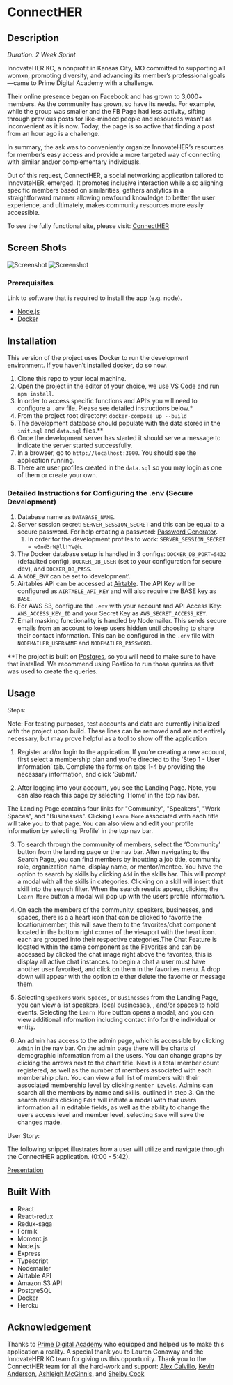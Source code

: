# ConnectHER

## Description

_Duration: 2 Week Sprint_

InnovateHER KC, a nonprofit in Kansas City, MO committed to supporting all womxn, promoting diversity, and advancing its member’s professional goals—came to Prime Digital Academy with a challenge.

Their online presence began on Facebook and has grown to 3,000+ members. As the community has grown, so have its needs. For example, while the group was smaller and the FB Page had less activity, sifting through previous posts for like-minded people and resources wasn’t as inconvenient as it is now. Today, the page is so active that finding a post from an hour ago is a challenge.

In summary, the ask was to conveniently organize InnovateHER’s resources for member’s easy access and provide a more targeted way of connecting with similar and/or complementary individuals.

Out of this request, ConnectHER, a social networking application tailored to InnovateHER, emerged. It promotes inclusive interaction while also aligning specific members based on similarities, gathers analytics in a straightforward manner allowing newfound knowledge to better the user experience, and ultimately, makes community resources more easily accessible.

To see the fully functional site, please visit: [ConnectHER](https://ancient-woodland-73195.herokuapp.com/)

## Screen Shots

![Screenshot](public/Screen2.png)
![Screenshot](public/Screen1.png)

### Prerequisites

Link to software that is required to install the app (e.g. node).

- [Node.js](https://nodejs.org/en/)
- [Docker](https://www.docker.com/)

## Installation

This version of the project uses Docker to run the development environment. If you haven’t installed [docker](https://www.docker.com/), do so now.

1. Clone this repo to your local machine.
2. Open the project in the editor of your choice, we use [VS Code](https://code.visualstudio.com/) and run `npm install`.
3. In order to access specific functions and API’s you will need to configure a `.env` file. Please see detailed instructions below.\*
4. From the project root directory: `docker-compose up --build`
5. The development database should populate with the data stored in the `init.sql` and `data.sql` files.\*\*
6. Once the development server has started it should serve a message to indicate the server started successfully.
7. In a browser, go to `http://localhost:3000`. You should see the application running.
8. There are user profiles created in the `data.sql` so you may login as one of them or create your own.

### Detailed Instructions for Configuring the .env (Secure Development)

1. Database name as `DATABASE_NAME`.
2. Server session secret: `SERVER_SESSION_SECRET` and this can be equal to a secure password. For help creating a password: [Password Generator](https://passwordsgenerator.net/).
   1. In order for the development profiles to work: `SERVER_SESSION_SECRET = w0nd3rW@ll!Ye@h`.
3. The Docker database setup is handled in 3 configs: `DOCKER_DB_PORT=5432` (defaulted config), `DOCKER_DB_USER` (set to your configuration for secure dev), and `DOCKER_DB_PASS`.
4. A `NODE_ENV` can be set to ‘development’.
5. Airtables API can be accessed at [Airtable](https://airtable.com/). The API Key will be configured as `AIRTABLE_API_KEY` and will also require the BASE key as `BASE`.
6. For AWS S3, configure the `.env` with your account and API Access Key: `AWS_ACCESS_KEY_ID` and your Secret Key as `AWS_SECRET_ACCESS_KEY`.
7. Email masking functionality is handled by Nodemailer. This sends secure emails from an account to keep users hidden until choosing to share their contact information. This can be configured in the `.env` file with `NODEMAILER_USERNAME` and `NODEMAILER_PASSWORD`.

\*\*The project is built on [Postgres](https://www.postgresql.org/download/), so you will need to make sure to have that installed. We recommend using Postico to run those queries as that was used to create the queries.

## Usage

Steps:

Note: For testing purposes, test accounts and data are currently initialized with the project upon build. These lines can be removed and are not entirely necessary, but may prove helpful as a tool to show off the application

1. Register and/or login to the application. If you’re creating a new account, first select a membership plan and you’re directed to the ‘Step 1 - User Information’ tab. Complete the forms on tabs 1-4 by providing the necessary information, and click ‘Submit.’

2. After logging into your account, you see the Landing Page. Note, you can also reach this page by selecting ‘Home’ in the top nav bar.

The Landing Page contains four links for "Community", "Speakers", "Work Spaces", and "Businesses". Clicking `Learn More` associated with each title will take you to that page. You can also view and edit your profile information by selecting ‘Profile’ in the top nav bar.

3. To search through the community of members, select the ‘Community’ button from the landing page or the nav bar. After navigating to the Search Page, you can find members by inputting a job title, community role, organization name, display name, or mentor/mentee. You have the option to search by skills by clicking `Add` in the skills bar. This will prompt a modal with all the skills in categories. Clicking on a skill will insert that skill into the search filter. When the search results appear, clicking the `Learn More` button a modal will pop up with the users profile information.

4. On each the members of the community, speakers, businesses, and spaces, there is a a heart icon that can be clicked to favorite the location/member, this will save them to the favorites/chat component located in the bottom right corner of the viewport with the heart icon. each are grouped into their respective categories.The Chat Feature is located within the same component as the Favorites and can be accessed by clicked the chat image right above the favorites, this is display all active chat instances. to begin a chat a user must have another user favorited, and click on them in the favorites menu. A drop down will appear with the option to either delete the favorite or message them.

5. Selecting `Speakers` `Work Spaces`, or `Businesses` from the Landing Page, you can view a list speakers, local businesses, , and/or spaces to hold events. Selecting the `Learn More` button opens a modal, and you can view additional information including contact info for the individual or entity.

6. An admin has access to the admin page, which is accessible by clicking `Admin` in the nav bar. On the admin page there will be charts of demographic information from all the users. You can change graphs by clicking the arrows next to the chart title. Next is a total member count registered, as well as the number of members associated with each membership plan. You can view a full list of members with their associated membership level by clicking `Member Levels`. Admins can search all the members by name and skills, outlined in step 3. On the search results clicking `Edit` will initiate a modal with that users information all in editable fields, as well as the ability to change the users access level and member level, selecting `Save` will save the changes made.

User Story:

The following snippet illustrates how a user will utilize and navigate through the ConnectHER application. (0:00 - 5:42).

[Presentation](https://vimeo.com/460774354)

## Built With

- React
- React-redux
- Redux-saga
- Formik
- Moment.js
- Node.js
- Express
- Typescript
- Nodemailer
- Airtable API
- Amazon S3 API
- PostgreSQL
- Docker
- Heroku

## Acknowledgement

Thanks to [Prime Digital Academy](www.primeacademy.io) who equipped and helped us to make this application a reality.
A special thank you to Lauren Conaway and the InnovateHER KC team for giving us this opportunity.
Thank you to the ConnectHER team for all the hard-work and support: [Alex Calvillo](www.github.com/alexjcalvillo), [Kevin Anderson](https://github.com/kevinanderson7), [Ashleigh McGinnis](https://github.com/ashmcg21), and [Shelby Cook](https://github.com/shelbyecook)
